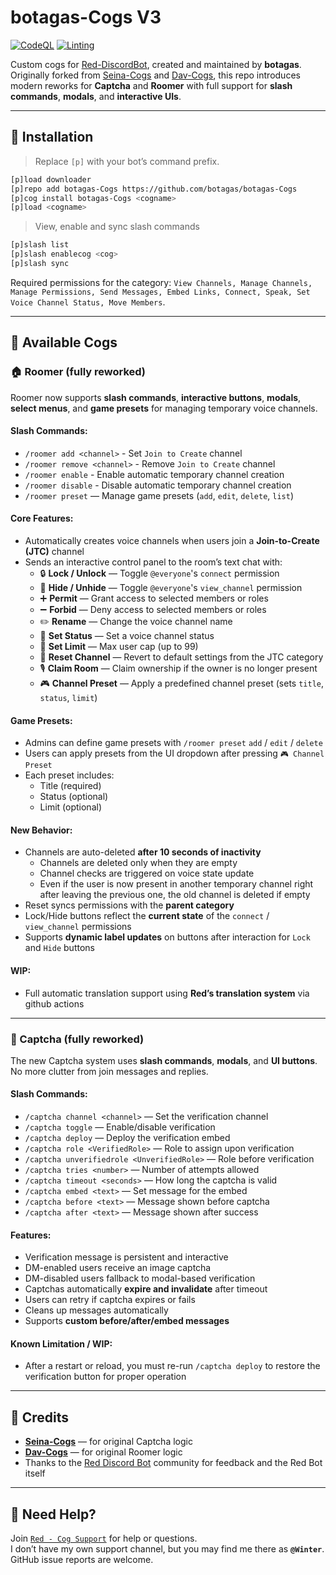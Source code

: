 # botagas-Cogs V3

[![CodeQL](https://github.com/botagas/botagas-Cogs/actions/workflows/codeql-analysis.yml/badge.svg)](https://github.com/botagas/botagas-Cogs/blob/main/.github/workflows/codeql-analysis.yml)
[![Linting](https://github.com/botagas/botagas-Cogs/actions/workflows/tests.yml/badge.svg)](https://github.com/botagas/botagas-Cogs/blob/main/.github/workflows/tests.yml)

Custom cogs for [Red-DiscordBot](https://github.com/Cog-Creators/Red-DiscordBot), created and maintained by **botagas**.  
Originally forked from [Seina-Cogs](https://github.com/japandotorg/Seina-Cogs) and [Dav-Cogs](https://github.com/Dav-Git/Dav-Cogs), this repo introduces modern reworks for **Captcha** and **Roomer** with full support for **slash commands**, **modals**, and **interactive UIs**.

---

## 🔧 Installation

> Replace `[p]` with your bot’s command prefix.

```bash
[p]load downloader
[p]repo add botagas-Cogs https://github.com/botagas/botagas-Cogs
[p]cog install botagas-Cogs <cogname>
[p]load <cogname>
```
> View, enable and sync slash commands

```bash
[p]slash list
[p]slash enablecog <cog>
[p]slash sync
```

Required permissions for the category: `View Channels, Manage Channels, Manage Permissions, Send Messages, Embed Links, Connect, Speak, Set Voice Channel Status, Move Members`.

---

## 🧩 Available Cogs

### 🏠 Roomer (fully reworked)
Roomer now supports **slash commands**, **interactive buttons**, **modals**, **select menus**, and **game presets** for managing temporary voice channels.

#### Slash Commands:
- `/roomer add <channel>` - Set `Join to Create` channel
- `/roomer remove <channel>` - Remove `Join to Create` channel
- `/roomer enable` - Enable automatic temporary channel creation
- `/roomer disable` - Disable automatic temporary channel creation
- `/roomer preset` — Manage game presets (`add`, `edit`, `delete`, `list`)

#### Core Features:
- Automatically creates voice channels when users join a **Join-to-Create (JTC)** channel
- Sends an interactive control panel to the room’s text chat with:
  - 🔒 **Lock / Unlock** — Toggle `@everyone`'s `connect` permission
  - 🙈 **Hide / Unhide** — Toggle `@everyone`'s `view_channel` permission
  - ➕ **Permit** — Grant access to selected members or roles
  - ➖ **Forbid** — Deny access to selected members or roles
  - ✏️ **Rename** — Change the voice channel name
  - 📝 **Set Status** — Set a voice channel status
  - 👥 **Set Limit** — Max user cap (up to 99)
  - 🔄 **Reset Channel** — Revert to default settings from the JTC category
  - 🎙 **Claim Room** — Claim ownership if the owner is no longer present
  - 🎮 **Channel Preset** — Apply a predefined channel preset (sets `title`, `status`, `limit`)

#### Game Presets:
- Admins can define game presets with `/roomer preset` `add` / `edit` / `delete`
- Users can apply presets from the UI dropdown after pressing `🎮 Channel Preset`
- Each preset includes:
  - Title (required)
  - Status (optional)
  - Limit (optional)

#### New Behavior:
- Channels are auto-deleted **after 10 seconds of inactivity**
  - Channels are deleted only when they are empty
  - Channel checks are triggered on voice state update
  - Even if the user is now present in another temporary channel right after leaving the previous one, the old channel is deleted if empty
- Reset syncs permissions with the **parent category**
- Lock/Hide buttons reflect the **current state** of the `connect` / `view_channel` permissions
- Supports **dynamic label updates** on buttons after interaction for `Lock` and `Hide` buttons

#### WIP:
- Full automatic translation support using **Red’s translation system** via github actions

---

### 🧪 Captcha (fully reworked)
The new Captcha system uses **slash commands**, **modals**, and **UI buttons**. No more clutter from join messages and replies.

#### Slash Commands:
- `/captcha channel <channel>` — Set the verification channel
- `/captcha toggle` — Enable/disable verification
- `/captcha deploy` — Deploy the verification embed
- `/captcha role <VerifiedRole>` — Role to assign upon verification
- `/captcha unverifiedrole <UnverifiedRole>` — Role before verification
- `/captcha tries <number>` — Number of attempts allowed
- `/captcha timeout <seconds>` — How long the captcha is valid
- `/captcha embed <text>` — Set message for the embed
- `/captcha before <text>` — Message shown before captcha
- `/captcha after <text>` — Message shown after success

#### Features:
- Verification message is persistent and interactive
- DM-enabled users receive an image captcha
- DM-disabled users fallback to modal-based verification
- Captchas automatically **expire and invalidate** after timeout
- Users can retry if captcha expires or fails
- Cleans up messages automatically
- Supports **custom before/after/embed messages**

#### Known Limitation / WIP:
- After a restart or reload, you must re-run `/captcha deploy` to restore the verification button for proper operation

---

## 🙌 Credits

- **[Seina-Cogs](https://github.com/japandotorg/Seina-Cogs)** — for original Captcha logic
- **[Dav-Cogs](https://github.com/Dav-Git/Dav-Cogs)** — for original Roomer logic
- Thanks to the [Red Discord Bot](https://discord.gg/red) community for feedback and the Red Bot itself

---

## 💬 Need Help?

Join [`Red - Cog Support`](https://discord.gg/GET4DVk) for help or questions.  
I don’t have my own support channel, but you may find me there as **`@Winter`**. GitHub issue reports are welcome.
